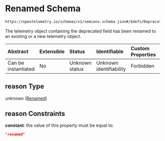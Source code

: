 # Renamed Schema

```txt
https://opentelemetry.io/schemas/v1/semconv.schema.json#/$defs/Deprecated/oneOf/0/properties/reason
```

The telemetry object containing the deprecated field has been renamed to an existing or a new telemetry object.

| Abstract            | Extensible | Status         | Identifiable            | Custom Properties | Additional Properties | Access Restrictions | Defined In                                                                           |
| :------------------ | :--------- | :------------- | :---------------------- | :---------------- | :-------------------- | :------------------ | :----------------------------------------------------------------------------------- |
| Can be instantiated | No         | Unknown status | Unknown identifiability | Forbidden         | Allowed               | none                | [semconv.schema.json\*](../../../schemas/semconv.schema.json "open original schema") |

## reason Type

unknown ([Renamed](../deprecated/semconv-opentelemetry-semantic-convention-schema-definitions-deprecated-oneof-deprecated---renamed-properties-renamed.md))

## reason Constraints

**constant**: the value of this property must be equal to:

```json
"renamed"
```
